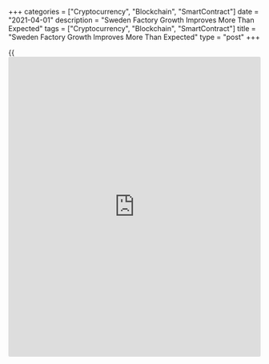 +++
categories = ["Cryptocurrency", "Blockchain", "SmartContract"]
date = "2021-04-01"
description = "Sweden Factory Growth Improves More Than Expected"
tags = ["Cryptocurrency", "Blockchain", "SmartContract"]
title = "Sweden Factory Growth Improves More Than Expected"
type = "post"
+++

{{<iframe id="large-banner" src="https://www.bounty.group/#slide=20.0" width="100%" height="600" scrolling="no" style="border: 0px solid rgb(216, 221, 230); border-radius: 3px;">}}

Sweden's manufacturing sector expanded further at a faster than expected
pace in March, survey data from Swedbank and the logistics association
SILF showed Thursday.

The purchasing managers' index for the manufacturing sector climbed to a
three-month high of 63.7 from 61.8 in February. Economists had expected
an improvement to 62.5.

A PMI reading above 50 suggests growth in the manufacturing sector.

The score remained above the [historical](https://www.fintechee.com/services/historical-data-for-forex/) average of 55.4 for the seventh
month in a row.

The biggest positive contribution came from the sub-index for order
intake. The measure for production plans eased in March, but remained at
a markedly high level. The sub-index for input costs climbed to its
highest level since 2004.

The PMI reading for the first quarter was the highest since 2010,
Swedbank said.

The Swedish manufacturing industry continues to show a high level of
activity despite major disruptions in global trade flows and shortages
of several inputs but which can come sour afterwards, Swedbank analyst
Jorgen  
Kennemar said.

The latest PMI survey was conducted between March 10-26.

For comments and feedback [contact](https://www.playgroundfx.com/contact/): editorial@rtt[news](https://www.letsplayfx.com/blog/forex-news-website/).com

[Economic News][1]

 **What parts of the world are seeing the best (and worst) economic
performances lately? Click[here][2] to check out our [Econ Scorecard][2]
and find out! See up-to-the-moment [ranking](https://www.playgroundfx.com/blog/crypto-exchange-ranking/)s for the best and worst
performers in [GDP][3], [unemployment rate][4], [inflation][5] and much
more.**

   1. www.rtt[news](https://www.letsplayfx.com/blog/forex-news-website/).com/Content/EconomicNews.aspx
   2. www.rtt[news](https://www.letsplayfx.com/blog/forex-news-website/).com/economic-scorecard/world-rank/retail-sales/highest-performance.aspx
   3. www.rtt[news](https://www.letsplayfx.com/blog/forex-news-website/).com/economic-scorecard/world-rank/GDP/highest-performance.aspx
   4. www.rtt[news](https://www.letsplayfx.com/blog/forex-news-website/).com/economic-scorecard/world-rank/unemployment-rate/lowest-performance.aspx
   5. www.rtt[news](https://www.letsplayfx.com/blog/forex-news-website/).com/economic-scorecard/world-rank/CPI/highest-performance.aspx